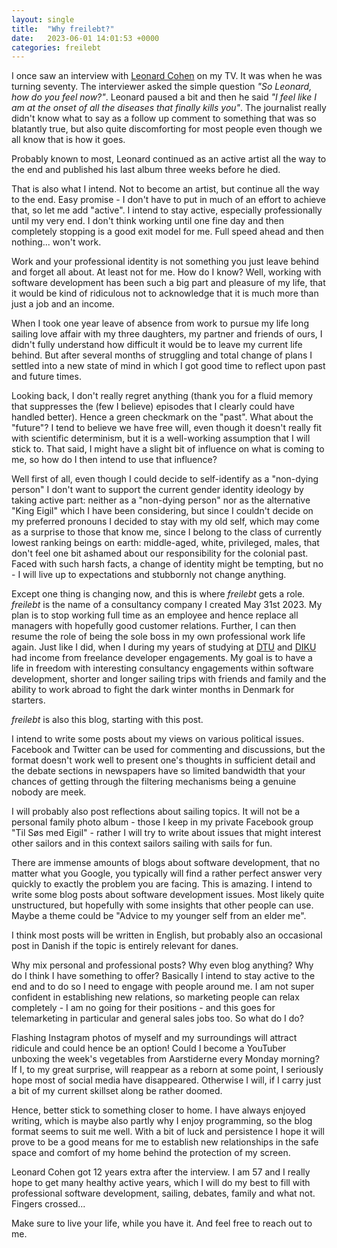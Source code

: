 ```yaml
---
layout: single
title:  "Why freilebt?"
date:   2023-06-01 14:01:53 +0000
categories: freilebt
---
```

I once saw an interview with [Leonard Cohen](https://en.wikipedia.org/wiki/Leonard_Cohen) on my TV. It was when he was turning seventy. The interviewer asked the simple question *"So Leonard, how do you feel now?"*. Leonard paused a bit and then he said *"I feel like I am at the onset of all the diseases that finally kills you"*. The journalist really didn't know what to say as a follow up comment to something that was so blatantly true, but also quite discomforting for most people even though we all know that is how it goes. 

Probably known to most, Leonard continued as an active artist all the way to the end and published his last album three weeks before he died.  

That is also what I intend. Not to become an artist, but continue all the way to the end. Easy promise - I don't have to put in much of an effort to achieve that, so let me add "active". I intend to stay active, especially professionally until my very end. I don't think working until one fine day and then completely stopping is a good exit model for me. Full speed ahead and then nothing... won't work. 

Work and your professional identity is not something you just leave behind and forget all about. At least not for me. How do I know? Well, working with software development has been such a big part and pleasure of my life, that it would be kind of ridiculous not to acknowledge that it is much more than just a job and an income.

When I took one year leave of absence from work to pursue my life long sailing love affair with my three daughters, my partner and friends of ours, I didn't fully understand how difficult it would be to leave my current life behind. But after several months of struggling and total change of plans I settled into a new state of mind in which I got good time to reflect upon past and future times. 

Looking back, I don't really regret anything (thank you for a fluid memory that suppresses the (few I believe) episodes that I clearly could have handled better). Hence a green checkmark on the "past". What about the "future"? I tend to believe we have free will, even though it doesn't really fit with scientific determinism, but it is a well-working assumption that I will stick to. That said, I might have a slight bit of influence on what is coming to me, so how do I then intend to use that influence? 

Well first of all, even though I could decide to self-identify as a "non-dying person" I don't want to support the current gender identity ideology by taking active part: neither as a "non-dying person" nor as the alternative "King Eigil" which I have been considering, but since I couldn't decide on my preferred pronouns I decided to stay with my old self, which may come as a surprise to those that know me, since I belong to the class of currently lowest ranking beings on earth: middle-aged, white, privileged, males, that don't feel one bit ashamed about our responsibility for the colonial past. Faced with such harsh facts, a change of identity might be tempting, but no - I will live up to expectations and stubbornly not change anything.

Except one thing is changing now, and this is where *freilebt* gets a role. *freilebt* is the name of a consultancy company I created May 31st 2023. My plan is to stop working full time as an employee and hence replace all managers with hopefully good customer relations. Further, I can then resume the role of being the sole boss in my own professional work life again. Just like I did, when I during my years of studying at [DTU](https://www.dtu.dk/) and [DIKU](https://di.ku.dk/) had income from freelance developer engagements. My goal is to have a life in freedom with interesting consultancy engagements within software development, shorter and longer sailing trips with friends and family and the ability to work abroad to fight the dark winter months in Denmark for starters. 

*freilebt* is also this blog, starting with this post. 

I intend to write some posts about my views on various political issues. Facebook and Twitter can be used for commenting and discussions, but the format doesn't work well to present one's thoughts in sufficient detail and the debate sections in newspapers have so limited bandwidth that your chances of getting through the filtering mechanisms being a genuine nobody are meek.

I will probably also post reflections about sailing topics. It will not be a personal family photo album - those I keep in my private Facebook group "Til Søs med Eigil" - rather I will try to write about issues that might interest other sailors and in this context sailors sailing with sails for fun.

There are immense amounts of blogs about software development, that no matter what you Google, you typically will find a rather perfect answer very quickly to exactly the problem you are facing. This is amazing. I intend to write some blog posts about software development issues. Most likely quite unstructured, but hopefully with some insights that other people can use. Maybe a theme could be "Advice to my younger self from an elder me".

I think most posts will be written in English, but probably also an occasional post in Danish if the topic is entirely relevant for danes.

Why mix personal and professional posts? Why even blog anything? Why do I think I have something to offer? Basically I intend to stay active to the end and to do so I need to engage with people around me. I am not super confident in establishing new relations, so marketing people can relax completely - I am no going for their positions - and this goes for telemarketing in particular and general sales jobs too. So what do I do?

Flashing Instagram photos of myself and my surroundings will attract ridicule and could hence be an option! Could I become a YouTuber unboxing the week's vegetables from Aarstiderne every Monday morning? If I, to my great surprise, will reappear as a reborn at some point, I seriously hope most of social media have disappeared. Otherwise I will, if I carry just a bit of my current skillset along be rather doomed. 

Hence, better stick to something closer to home. I have always enjoyed writing, which is maybe also partly why I enjoy programming, so the blog format seems to suit me well. With a bit of luck and persistence I hope it will prove to be a good means for me to establish new relationships in the safe space and comfort of my home behind the protection of my screen.

Leonard Cohen got 12 years extra after the interview. I am 57 and I really hope to get many healthy active years, which I will do my best to fill with professional software development, sailing, debates, family and what not. Fingers crossed...

Make sure to live your life, while you have it. And feel free to reach out to me.
